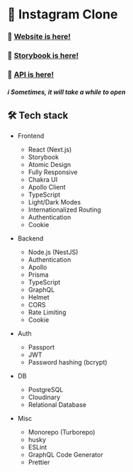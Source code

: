 # 📸 Instagram Clone
### 🥳 [Website is here!](https://app.instagram-clone.site/)
### 📓 [Storybook is here!](https://app.instagram-clone.site/storybook/)
### 🚀 [API is here!](https://studio.apollographql.com/public/Instagram-Clone-b7jzle/home?variant=current)
##### ℹ️ Sometimes, it will take a while to open
## 🛠️ Tech stack

- Frontend
  - React (Next.js)
  - Storybook
  - Atomic Design
  - Fully Responsive
  - Chakra UI
  - Apollo Client
  - TypeScript
  - Light/Dark Modes
  - Internationalized Routing
  - Authentication
  - Cookie

- Backend
  - Node.js (NestJS)
  - Authentication
  - Apollo
  - Prisma
  - TypeScript
  - GraphQL
  - Helmet
  - CORS
  - Rate Limiting
  - Cookie

- Auth
  - Passport
  - JWT
  - Password hashing (bcrypt)

- DB
  - PostgreSQL
  - Cloudinary
  - Relational Database

- Misc
  - Monorepo (Turborepo)
  - husky
  - ESLint
  - GraphQL Code Generator
  - Prettier
